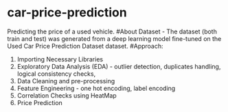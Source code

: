 # car-price-prediction
Predicting the price of a used vehicle.
#About Dataset - The dataset (both train and test) was generated from a deep learning model fine-tuned on the Used Car Price Prediction Dataset dataset. 
#Approach: 
1. Importing Necessary Libraries
2. Exploratory Data Analysis (EDA) - outlier detection, duplicates handling, logical consistency checks, 
3. Data Cleaning and pre-processing
4. Feature Engineering - one hot encoding, label encoding
5. Correlation Checks using HeatMap
6. Price Prediction 
